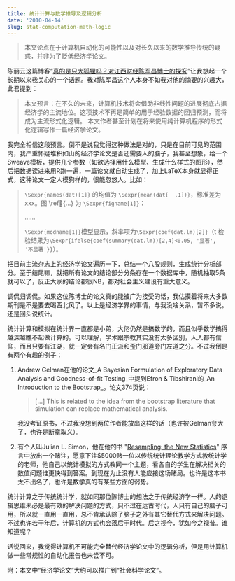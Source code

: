 ```yaml
---
title: 统计计算与数学推导及逻辑分析
date: '2010-04-14'
slug: stat-computation-math-logic
---
```


> 本文论点在于计算机自动化的可能性以及对长久以来的数学推导传统的疑惑，并非为了贬低经济学论文。

陈丽云这篇博客“[真的是只大狐狸吗？对江西财经陈军昌博士的探究](http://www.loyhome.cn/928.html)”让我想起一个长期以来我关心的一个话题。我对陈军昌这个人本身不如我对他的摘要的兴趣大，此君提到：

> 本文预言：在不久的未来，计算机技术将会借助非线性问题的进展彻底占据经济学的主流地位。这项技术不再是简单的用于经验数据的回归预测，而将成为主流形式化逻辑。 本文作者甚至计划在将来使用纯计算机程序的形式化逻辑写作一篇经济学论文。

我完全相信这段预言。倒不是说我觉得这种做法是对的，只是在目前可见的范围内，我严重怀疑堆积如山的经济学论文是否还需要人的脑子，我甚至想象，给一个Sweave模板，提供几个参数（如欲选择用什么模型、生成什么样式的图形），然后把数据读进来用R跑一遍，一篇论文就自动生成了，加上LaTeX本身就显得正式，这种论文一定人模狗样的，很能忽悠人。比如：

> `\Sexpr{names(dat)[1]}` 的均值为 `\Sexpr{mean(dat[  ,1])}`，标准差为 xxx。图 \ref{...} 为 `\Sexpr{figname[1]}`：
> 
> ……
> 
> `\Sexpr{modname[1]}`模型显示，斜率项为`\Sexpr{coef(dat.lm)[2]}`（t 检验结果为`\Sexpr{ifelse{coef(summary(dat.lm))[2,4]<0.05, '显著',  '不显著'}}`）。

把目前主流杂志上的经济学论文遍历一下，总结一个八股规则，生成统计分析部分。至于结尾嘛，就把所有论文的结论部分分条存在一个数据库中，随机抽取5条就可以了，反正大家的结论都很NB，都对社会主义建设有重大意义。

调侃归调侃。如果这位陈博士的论文真的能被广为接受的话，我估摸着将来大多数期刊是不是要去喝西北风了。以上是经济学界的事情，与我没啥关系，暂不多说。还是回头说统计。

统计计算和模拟在统计界一直都是小弟，大佬仍然是搞数学的，而且似乎数学搞得越深越瞧不起做计算的。可以理解，学术跟宗教其实没有太多区别，人人都有信仰，而且只要有江湖，就一定会有名门正派和歪门邪道旁门左道之分。不过我倒是有两个有趣的例子：

1. Andrew Gelman在他的论文_A Bayesian Formulation of Exploratory Data Analysis and Goodness-of-fit Testing_中提到Efron & Tibshirani的_An  Introduction to the Bootstrap_。论文374页说：

    > [...] This is related to the idea from the bootstrap literature that simulation can replace mathematical analysis.

    我没考证原书，不过我没想到两位作者能放出这样的话（也许被Gelman夸大了，也许是断章取义）。

2. 有个人叫Julian L. Simon，他在他的书 "[Resampling: the New  Statistics](http://www.resample.com/content/text/index.shtml)" 序言中放出一个赌注，愿意下注$5000赌一位以传统统计理论教学方式教统计学的老师，他自己以统计模拟的方式教同一个主题，看各自的学生在解决相关的数值问题谁更快得到答案。到现在为止没有人能应接这场赌局。也许是这本书太不出名了，也许是数学真的有某些方面的弱势。

统计计算之于传统统计学，就如同那位陈博士的想法之于传统经济学一样。人的逻辑思维未必是最有效的解决问题的方式，只不过在远古时代，人只有自己的脑子可用，所以就一直用一直用，总不肯承认除了脑子之外有其它替代方式来解决问题。不过也许若干年后，计算机的方式也会落后于时代。后之视今，犹如今之视昔。谁知道呢？

话说回来，我觉得计算机不可能完全替代经济学论文中的逻辑分析，但是用计算机做一些常规性的自动化报告也未尝不可。

附：本文中“经济学论文”大约可以推广到“社会科学论文”。
